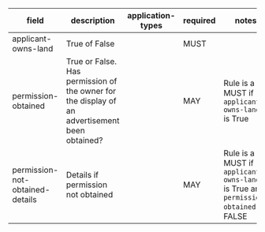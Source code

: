 | field | description | application-types | required | notes |
| --- | --- | --- | --- | --- |
| applicant-owns-land | True of False |  | MUST | |
| permission-obtained | True or False. Has permission of the owner for the display of an advertisement been obtained? | | MAY | Rule is a MUST if `applicant-owns-land` is True |
| permission-not-obtained-details | Details if permission not obtained | | MAY | Rule is a MUST if `applicant-owns-land` is True and `permission-obtained` is FALSE |
